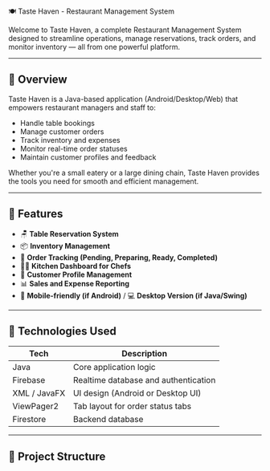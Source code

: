  🍽️ Taste Haven - Restaurant Management System

Welcome to Taste Haven, a complete Restaurant Management System designed to streamline operations, manage reservations, track orders, and monitor inventory — all from one powerful platform.

---

## 📌 Overview

Taste Haven is a Java-based application (Android/Desktop/Web) that empowers restaurant managers and staff to:

- Handle table bookings
- Manage customer orders
- Track inventory and expenses
- Monitor real-time order statuses
- Maintain customer profiles and feedback

Whether you're a small eatery or a large dining chain, Taste Haven provides the tools you need for smooth and efficient management.

---

## 🌟 Features

- 🪑 **Table Reservation System**
- 📦 **Inventory Management**
- 🧾 **Order Tracking (Pending, Preparing, Ready, Completed)**
- 👨‍🍳 **Kitchen Dashboard for Chefs**
- 👥 **Customer Profile Management**
- 📊 **Sales and Expense Reporting**
- 📱 **Mobile-friendly (if Android)** / 💻 **Desktop Version (if Java/Swing)**

---

## 🔧 Technologies Used

| Tech          | Description                            |
|---------------|----------------------------------------|
| Java          | Core application logic                 |
| Firebase      | Realtime database and authentication   |
| XML / JavaFX  | UI design (Android or Desktop UI)      |
| ViewPager2    | Tab layout for order status tabs       |
| Firestore     | Backend database                       |

---

## 📁 Project Structure

